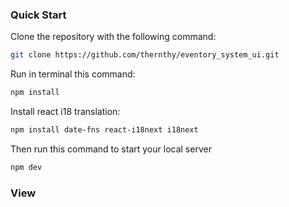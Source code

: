 ### Quick Start

Clone the repository with the following command:

```bash
git clone https://github.com/thernthy/eventory_system_ui.git
```

Run in terminal this command:

```bash
npm install
```

Install react i18 translation:

```bash
npm install date-fns react-i18next i18next
```

Then run this command to start your local server

```bash
npm dev
```

### View
